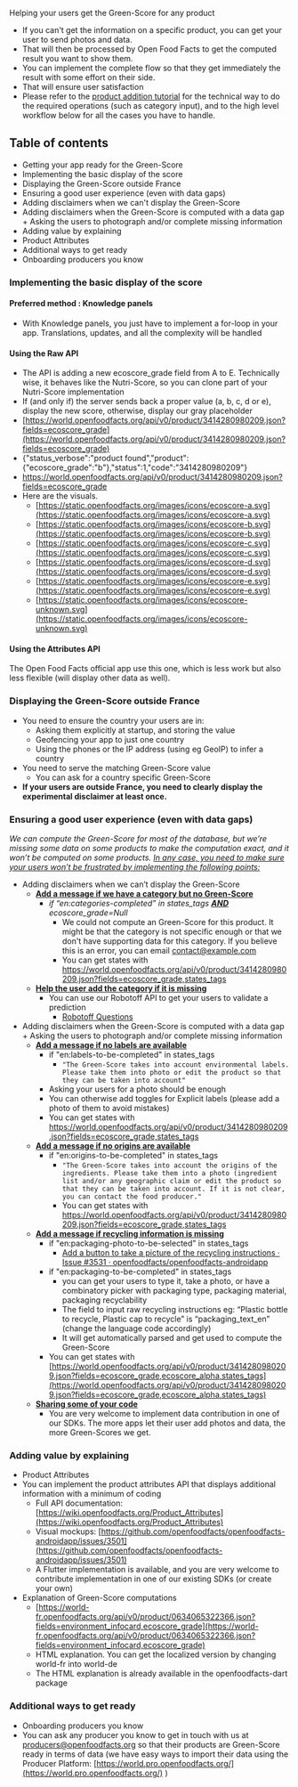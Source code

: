 Helping your users get the Green-Score for any product

- If you can't get the information on a specific product, you can get your user to send photos and data.
- That will then be processed by Open Food Facts to get the computed result you want to show them.
- You can implement the complete flow so that they get immediately the result with some effort on their side.
- That will ensure user satisfaction
- Please refer to the [product addition tutorial](./adding-missing-products.md) for the technical way to do the required operations (such as category input), and to the high level workflow below for all the cases you have to handle.

## Table of contents

* Getting your app ready for the Green-Score
* Implementing the basic display of the score
* Displaying the Green-Score outside France
* Ensuring a good user experience (even with data gaps)
* Adding disclaimers when we can't display the Green-Score
* Adding disclaimers when the Green-Score is computed with a data gap + Asking the users to photograph and/or complete missing information
* Adding value by explaining
* Product Attributes
* Additional ways to get ready
* Onboarding producers you know

### Implementing the basic display of the score

#### Preferred method : Knowledge panels
* With Knowledge panels, you just have to implement a for-loop in your app. Translations, updates, and all the complexity will be handled 


#### Using the Raw API
* The API is adding a new ecoscore_grade field from A to E. Technically wise, it behaves like the Nutri-Score, so you can clone part of your Nutri-Score implementation 
* If (and only if) the server sends back a proper value (a, b, c, d or e), display the new score, otherwise, display our gray placeholder
* [https://world.openfoodfacts.org/api/v0/product/3414280980209.json?fields=ecoscore_grade](https://world.openfoodfacts.org/api/v0/product/3414280980209.json?fields=ecoscore_grade)
* {"status_verbose":"product found","product":{"ecoscore_grade":"b"},"status":1,"code":"3414280980209"}
* https://world.openfoodfacts.org/api/v0/product/3414280980209.json?fields=ecoscore_grade
* Here are the visuals.
    * [https://static.openfoodfacts.org/images/icons/ecoscore-a.svg](https://static.openfoodfacts.org/images/icons/ecoscore-a.svg)
    * [https://static.openfoodfacts.org/images/icons/ecoscore-b.svg](https://static.openfoodfacts.org/images/icons/ecoscore-b.svg)
    * [https://static.openfoodfacts.org/images/icons/ecoscore-c.svg](https://static.openfoodfacts.org/images/icons/ecoscore-c.svg)
    * [https://static.openfoodfacts.org/images/icons/ecoscore-d.svg](https://static.openfoodfacts.org/images/icons/ecoscore-d.svg)
    * [https://static.openfoodfacts.org/images/icons/ecoscore-e.svg](https://static.openfoodfacts.org/images/icons/ecoscore-e.svg)
    * [https://static.openfoodfacts.org/images/icons/ecoscore-unknown.svg](https://static.openfoodfacts.org/images/icons/ecoscore-unknown.svg) 


#### Using the Attributes API

The Open Food Facts official app use this one, which is less work but also less flexible (will display other data as well).


### Displaying the Green-Score outside France
* You need to ensure the country your users are in:
    * Asking them explicitly at startup, and storing the value
    * Geofencing your app to just one country
    * Using the phones or the IP address (using eg GeoIP) to infer a country
* You need to serve the matching Green-Score value
    * You can ask for a country specific Green-Score
* **If your users are outside France, you need to clearly display the experimental disclaimer at least once.**


### Ensuring a good user experience (even with data gaps)

_We can compute the Green-Score for most of the database, but we’re missing some data on some products to make the computation exact, and it won’t be computed on some products. <span style="text-decoration:underline;">In any case, you need to make sure your users won’t be frustrated by implementing the following points:</span>_

* Adding disclaimers when we can’t display the Green-Score
    * **<span style="text-decoration:underline;">Add a message if we have a category but no Green-Score</span>**
        * _if “en:categories-completed” _in states_tags_ **<span style="text-decoration:underline;">AND</span>** ecoscore_grade=Null_
            * We could not compute an Green-Score for this product. It might be that the category is not specific enough or that we don't have supporting data for this category. If you believe this is an error, you can email [contact@example.com](mailto:contact@example.com)
            * You can get states with [https://world.openfoodfacts.org/api/v0/product/3414280980209.json?fields=ecoscore_grade,states_tags ](https://world.openfoodfacts.org/api/v0/product/3414280980209.json?fields=ecoscore_grade,states_tags)
    * **<span style="text-decoration:underline;">Help the user add the category if it is missing</span>**
        * You can use our Robotoff API to get your users to validate a prediction
            * [Robotoff Questions](https://docs.google.com/document/d/1IoDy0toQrrqtWHvDYp2rEVw84Yq1J0x2pt-0RGTm7h0/edit)
* Adding disclaimers when the Green-Score is computed with a data gap + Asking the users to photograph and/or complete missing information
    * **<span style="text-decoration:underline;">Add a message if no labels are available</span>**
        * if "en:labels-to-be-completed" in states_tags
            * `"The Green-Score takes into account environmental labels. Please take them into photo or edit the product so that they can be taken into account"`
        * Asking your users for a photo should be enough
        * You can otherwise add toggles for Explicit labels (please add a photo of them to avoid mistakes)
        * You can get states with [https://world.openfoodfacts.org/api/v0/product/3414280980209.json?fields=ecoscore_grade,states_tags ](https://world.openfoodfacts.org/api/v0/product/3414280980209.json?fields=ecoscore_grade,states_tags)
    * **<span style="text-decoration:underline;">Add a message if no origins are available</span>**
        * if "en:origins-to-be-completed" in states_tags
            * `"The Green-Score takes into account the origins of the ingredients. Please take them into a photo (ingredient list and/or any geographic claim or edit the product so that they can be taken into account. If it is not clear, you can contact the food producer."`
            * You can get states with [https://world.openfoodfacts.org/api/v0/product/3414280980209.json?fields=ecoscore_grade,states_tags ](https://world.openfoodfacts.org/api/v0/product/3414280980209.json?fields=ecoscore_grade,states_tags)
    * **<span style="text-decoration:underline;">Add a message if recycling information is missing</span>**
        * if "en:packaging-photo-to-be-selected" in states_tags
            * [Add a button to take a picture of the recycling instructions · Issue #3531 · openfoodfacts/openfoodfacts-androidapp](https://github.com/openfoodfacts/openfoodfacts-androidapp/issues/3531) 
        * if "en:packaging-to-be-completed" in states_tags
            * you can get your users to type it, take a photo, or have a combinatory picker with packaging type, packaging material, packaging recyclability
            * The field to input raw recycling instructions eg: “Plastic bottle to recycle, Plastic cap to recycle” is “packaging_text_en” (change the language code accordingly)
            * It will get automatically parsed and get used to compute the Green-Score
        * You can get states with [https://world.openfoodfacts.org/api/v0/product/3414280980209.json?fields=ecoscore_grade,ecoscore_alpha,states_tags](https://world.openfoodfacts.org/api/v0/product/3414280980209.json?fields=ecoscore_grade,ecoscore_alpha,states_tags) 
    * **<span style="text-decoration:underline;">Sharing some of your code</span>**
        * You are very welcome to implement data contribution in one of our SDKs. The more apps let their user add photos and data, the more Green-Scores we get.


### Adding value by explaining

* Product Attributes
* You can implement the product attributes API that displays additional information with a minimum of coding
    * Full API documentation: [https://wiki.openfoodfacts.org/Product_Attributes](https://wiki.openfoodfacts.org/Product_Attributes)
    * Visual mockups: [https://github.com/openfoodfacts/openfoodfacts-androidapp/issues/3501](https://github.com/openfoodfacts/openfoodfacts-androidapp/issues/3501) 
    * A Flutter implementation is available, and you are very welcome to contribute implementation in one of our existing SDKs (or create your own)
* Explanation of Green-Score computations
    * [https://world-fr.openfoodfacts.org/api/v0/product/0634065322366.json?fields=environment_infocard,ecoscore_grade](https://world-fr.openfoodfacts.org/api/v0/product/0634065322366.json?fields=environment_infocard,ecoscore_grade) 
    * HTML explanation. You can get the localized version by changing world-fr into world-de
    * The HTML explanation is already available in the openfoodfacts-dart package

### Additional ways to get ready

* Onboarding producers you know
* You can ask any producer you know to get in touch with us at [producers@openfoodfacts.org](mailto:producers@openfoodfacts.org) so that their products are Green-Score ready in terms of data (we have easy ways to import their data using the Producer Platform: [https://world.pro.openfoodfacts.org/](https://world.pro.openfoodfacts.org/) )
